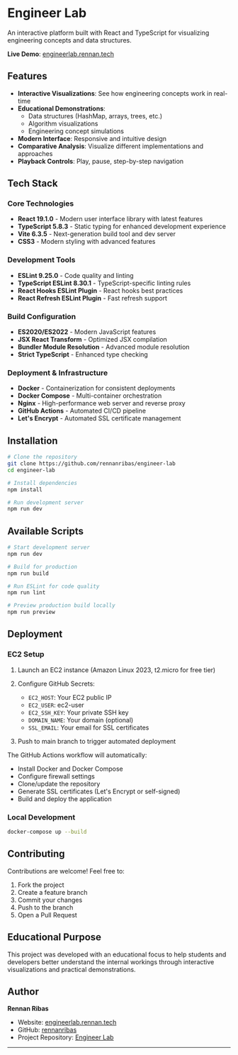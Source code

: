 # Engineer Lab

An interactive platform built with React and TypeScript for visualizing engineering concepts and data structures.

**Live Demo**: [engineerlab.rennan.tech](https://engineerlab.rennan.tech)

## Features

- **Interactive Visualizations**: See how engineering concepts work in real-time
- **Educational Demonstrations**:
  - Data structures (HashMap, arrays, trees, etc.)
  - Algorithm visualizations
  - Engineering concept simulations
- **Modern Interface**: Responsive and intuitive design
- **Comparative Analysis**: Visualize different implementations and approaches
- **Playback Controls**: Play, pause, step-by-step navigation

## Tech Stack

### Core Technologies

- **React 19.1.0** - Modern user interface library with latest features
- **TypeScript 5.8.3** - Static typing for enhanced development experience
- **Vite 6.3.5** - Next-generation build tool and dev server
- **CSS3** - Modern styling with advanced features

### Development Tools

- **ESLint 9.25.0** - Code quality and linting
- **TypeScript ESLint 8.30.1** - TypeScript-specific linting rules
- **React Hooks ESLint Plugin** - React hooks best practices
- **React Refresh ESLint Plugin** - Fast refresh support

### Build Configuration

- **ES2020/ES2022** - Modern JavaScript features
- **JSX React Transform** - Optimized JSX compilation
- **Bundler Module Resolution** - Advanced module resolution
- **Strict TypeScript** - Enhanced type checking

### Deployment & Infrastructure

- **Docker** - Containerization for consistent deployments
- **Docker Compose** - Multi-container orchestration
- **Nginx** - High-performance web server and reverse proxy
- **GitHub Actions** - Automated CI/CD pipeline
- **Let's Encrypt** - Automated SSL certificate management

## Installation

```bash
# Clone the repository
git clone https://github.com/rennanribas/engineer-lab
cd engineer-lab

# Install dependencies
npm install

# Run development server
npm run dev
```

## Available Scripts

```bash
# Start development server
npm run dev

# Build for production
npm run build

# Run ESLint for code quality
npm run lint

# Preview production build locally
npm run preview
```

## Deployment

### EC2 Setup

1. Launch an EC2 instance (Amazon Linux 2023, t2.micro for free tier)
2. Configure GitHub Secrets:
   - `EC2_HOST`: Your EC2 public IP
   - `EC2_USER`: ec2-user
   - `EC2_SSH_KEY`: Your private SSH key
   - `DOMAIN_NAME`: Your domain (optional)
   - `SSL_EMAIL`: Your email for SSL certificates

3. Push to main branch to trigger automated deployment

The GitHub Actions workflow will automatically:
- Install Docker and Docker Compose
- Configure firewall settings
- Clone/update the repository
- Generate SSL certificates (Let's Encrypt or self-signed)
- Build and deploy the application

### Local Development

```bash
docker-compose up --build
```

## Contributing

Contributions are welcome! Feel free to:

1. Fork the project
2. Create a feature branch
3. Commit your changes
4. Push to the branch
5. Open a Pull Request

## Educational Purpose

This project was developed with an educational focus to help students and developers better understand the internal workings through interactive visualizations and practical demonstrations.

## Author

**Rennan Ribas**

- Website: [engineerlab.rennan.tech](https://engineerlab.rennan.tech)
- GitHub: [rennanribas](https://github.com/rennanribas)
- Project Repository: [Engineer Lab](https://github.com/rennanribas/engineer-lab)

---

